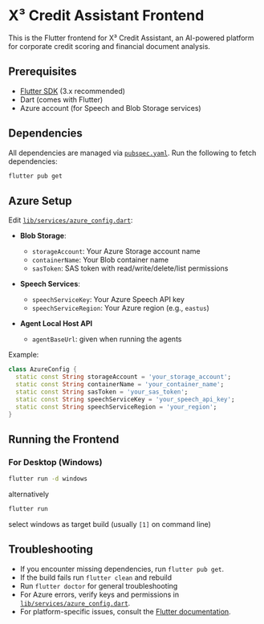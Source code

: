 # X³ Credit Assistant Frontend

This is the Flutter frontend for X³ Credit Assistant, an AI-powered platform for corporate credit scoring and financial document analysis.

## Prerequisites

- [Flutter SDK](https://docs.flutter.dev/get-started/install) (3.x recommended)
- Dart (comes with Flutter)
- Azure account (for Speech and Blob Storage services)

## Dependencies

All dependencies are managed via [`pubspec.yaml`](pubspec.yaml). 
Run the following to fetch dependencies:
```sh
flutter pub get
```

## Azure Setup

Edit [`lib/services/azure_config.dart`](lib/services/azure_config.dart):

- **Blob Storage**:  
  - `storageAccount`: Your Azure Storage account name  
  - `containerName`: Your Blob container name  
  - `sasToken`: SAS token with read/write/delete/list permissions

- **Speech Services**:  
  - `speechServiceKey`: Your Azure Speech API key  
  - `speechServiceRegion`: Your Azure region (e.g., `eastus`)
- **Agent Local Host API**
  - `agentBaseUrl`: given when running the agents 

Example:
```dart
class AzureConfig {
  static const String storageAccount = 'your_storage_account';
  static const String containerName = 'your_container_name';
  static const String sasToken = 'your_sas_token';
  static const String speechServiceKey = 'your_speech_api_key';
  static const String speechServiceRegion = 'your_region';
}
```

## Running the Frontend

### For Desktop (Windows)
```sh
flutter run -d windows
```

alternatively
```sh
flutter run
```
select windows as target build (usually ```[1]``` on command line)

## Troubleshooting
- If you encounter missing dependencies, run `flutter pub get`.
- If the build fails run `flutter clean` and rebuild
- Run `flutter doctor` for general troubleshooting
- For Azure errors, verify keys and permissions in [`lib/services/azure_config.dart`](lib/services/azure_config.dart).
- For platform-specific issues, consult the [Flutter documentation](https://docs.flutter.dev/).
